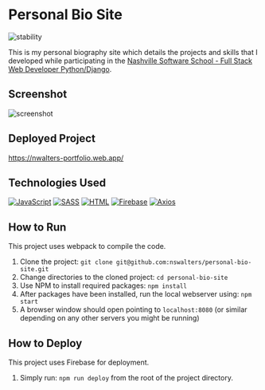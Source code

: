 # Personal Bio Site

![stability](https://img.shields.io/badge/status-WIP-lightgrey)

This is my personal biography site which details the projects and skills that I developed while participating in the [Nashville Software School - Full Stack Web Developer Python/Django](http://nashvillesoftwareschool.com).

## Screenshot
![screenshot](./personal-bio-site.gif)


## Deployed Project
https://nwalters-portfolio.web.app/

## Technologies Used
[![JavaScript](https://img.shields.io/badge/-JavaScript-2c9fcc?style=flat-square)](#) [![SASS](https://img.shields.io/badge/-SASS-2c9fcc?style=flat-square)](#) [![HTML](https://img.shields.io/badge/-HTML-2c9fcc?style=flat-square)](#) [![Firebase](https://img.shields.io/badge/-Firebase-2c9fcc?style=flat-square)](#) [![Axios](https://img.shields.io/badge/-Axios-2c9fcc?style=flat-square)](#)


## How to Run
This project uses webpack to compile the code.

1) Clone the project: `git clone git@github.com:nswalters/personal-bio-site.git`
2) Change directories to the cloned project: `cd personal-bio-site`
3) Use NPM to install required packages: `npm install`
4) After packages have been installed, run the local webserver using: `npm start`
5) A browser window should open pointing to `localhost:8080` (or similar depending on any other servers you might be running)

## How to Deploy
This project uses Firebase for deployment.

1) Simply run: `npm run deploy` from the root of the project directory.
